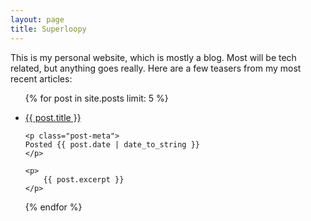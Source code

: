 ```yaml
---
layout: page
title: Superloopy
---
```


This is my personal website, which is mostly a blog. Most will be tech
related, but anything goes really. Here are a few teasers from my most recent
articles:

<ul>
{% for post in site.posts limit: 5 %}

<li>
    <p class="post-title">
        <a href="{{ post.url }}">{{ post.title }}</a>
    </p>

    <p class="post-meta">
    Posted {{ post.date | date_to_string }}
    </p>

    <p>
        {{ post.excerpt }}
    </p>
</li>

{% endfor %}
</ul>
